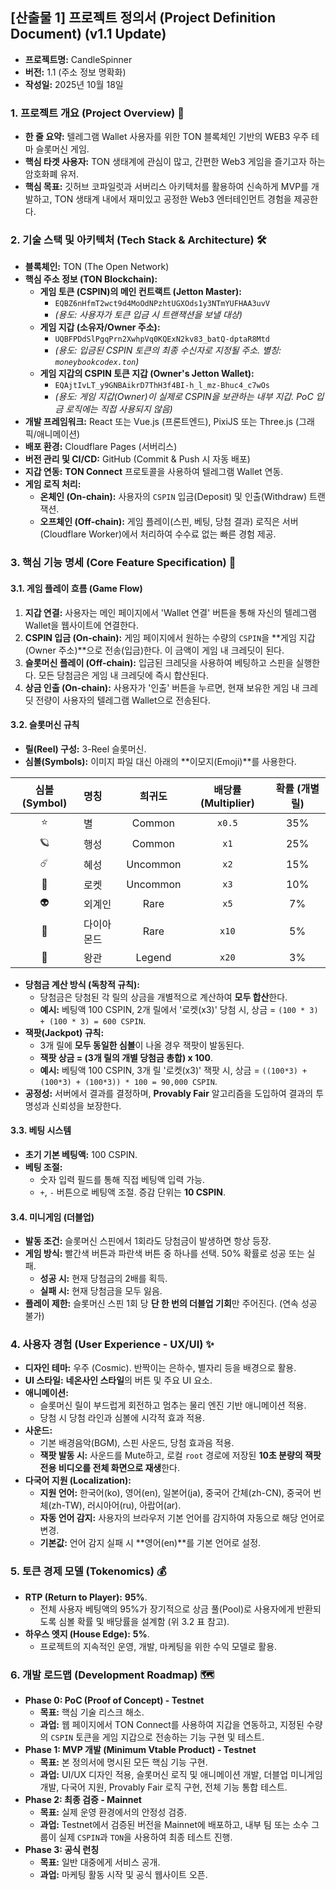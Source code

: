 ## **[산출물 1] 프로젝트 정의서 (Project Definition Document) (v1.1 Update)**

* **프로젝트명:** CandleSpinner
* **버전:** 1.1 (주소 정보 명확화)
* **작성일:** 2025년 10월 18일

### **1. 프로젝트 개요 (Project Overview)** 🚀

* **한 줄 요약:** 텔레그램 Wallet 사용자를 위한 TON 블록체인 기반의 WEB3 우주 테마 슬롯머신 게임.
* **핵심 타겟 사용자:** TON 생태계에 관심이 많고, 간편한 Web3 게임을 즐기고자 하는 암호화폐 유저.
* **핵심 목표:** 깃허브 코파일럿과 서버리스 아키텍처를 활용하여 신속하게 MVP를 개발하고, TON 생태계 내에서 재미있고 공정한 Web3 엔터테인먼트 경험을 제공한다.

### **2. 기술 스택 및 아키텍처 (Tech Stack & Architecture)** 🛠️

* **블록체인:** TON (The Open Network)
* **핵심 주소 정보 (TON Blockchain):**
    * **게임 토큰 (CSPIN)의 메인 컨트랙트 (Jetton Master):**
        * `EQBZ6nHfmT2wct9d4MoOdNPzhtUGXOds1y3NTmYUFHAA3uvV`
        * *(용도: 사용자가 토큰 입금 시 트랜잭션을 보낼 대상)*
    * **게임 지갑 (소유자/Owner 주소):**
        * `UQBFPDdSlPgqPrn2XwhpVq0KQExN2kv83_batQ-dptaR8Mtd`
        * *(용도: 입금된 CSPIN 토큰의 최종 수신자로 지정될 주소. 별칭: `moneybookcodex.ton`)*
    * **게임 지갑의 CSPIN 토큰 지갑 (Owner's Jetton Wallet):**
        * `EQAjtIvLT_y9GNBAikrD7ThH3f4BI-h_l_mz-Bhuc4_c7wOs`
        * *(용도: 게임 지갑(Owner)이 실제로 CSPIN을 보관하는 내부 지갑. PoC 입금 로직에는 직접 사용되지 않음)*
* **개발 프레임워크:** React 또는 Vue.js (프론트엔드), PixiJS 또는 Three.js (그래픽/애니메이션)
* **배포 환경:** Cloudflare Pages (서버리스)
* **버전 관리 및 CI/CD:** GitHub (Commit & Push 시 자동 배포)
* **지갑 연동:** **TON Connect** 프로토콜을 사용하여 텔레그램 Wallet 연동.
* **게임 로직 처리:**
    * **온체인 (On-chain):** 사용자의 `CSPIN` 입금(Deposit) 및 인출(Withdraw) 트랜잭션.
    * **오프체인 (Off-chain):** 게임 플레이(스핀, 베팅, 당첨 결과) 로직은 서버(Cloudflare Worker)에서 처리하여 수수료 없는 빠른 경험 제공.

### **3. 핵심 기능 명세 (Core Feature Specification)** 🎰

#### **3.1. 게임 플레이 흐름 (Game Flow)**

1.  **지갑 연결:** 사용자는 메인 페이지에서 'Wallet 연결' 버튼을 통해 자신의 텔레그램 Wallet을 웹사이트에 연결한다.
2.  **CSPIN 입금 (On-chain):** 게임 페이지에서 원하는 수량의 `CSPIN`을 **게임 지갑(Owner 주소)**으로 전송(입금)한다. 이 금액이 게임 내 크레딧이 된다.
3.  **슬롯머신 플레이 (Off-chain):** 입금된 크레딧을 사용하여 베팅하고 스핀을 실행한다. 모든 당첨금은 게임 내 크레딧에 즉시 합산된다.
4.  **상금 인출 (On-chain):** 사용자가 '인출' 버튼을 누르면, 현재 보유한 게임 내 크레딧 전량이 사용자의 텔레그램 Wallet으로 전송된다.

#### **3.2. 슬롯머신 규칙**

* **릴(Reel) 구성:** 3-Reel 슬롯머신.
* **심볼(Symbols):** 이미지 파일 대신 아래의 **이모지(Emoji)**를 사용한다.

| 심볼 (Symbol) | 명칭 | 희귀도 | 배당률 (Multiplier) | 확률 (개별 릴) |
| :---: | :--- | :---: | :---: | :---: |
| ⭐ | 별 | Common | `x0.5` | 35% |
| 🪐 | 행성 | Common | `x1` | 25% |
| ☄️ | 혜성 | Uncommon | `x2` | 15% |
| 🚀 | 로켓 | Uncommon | `x3` | 10% |
| 👽 | 외계인 | Rare | `x5` | 7% |
| 💎 | 다이아몬드| Rare | `x10` | 5% |
| 👑 | 왕관 | Legend | `x20` | 3% |

* **당첨금 계산 방식 (독창적 규칙):**
    * 당첨금은 당첨된 각 릴의 상금을 개별적으로 계산하여 **모두 합산**한다.
    * **예시:** 베팅액 100 CSPIN, 2개 릴에서 '로켓(x3)' 당첨 시, 상금 = `(100 * 3) + (100 * 3) = 600 CSPIN`.
* **잭팟(Jackpot) 규칙:**
    * 3개 릴에 **모두 동일한 심볼**이 나올 경우 잭팟이 발동된다.
    * **잭팟 상금 = (3개 릴의 개별 당첨금 총합) x 100**.
    * **예시:** 베팅액 100 CSPIN, 3개 릴 '로켓(x3)' 잭팟 시, 상금 = `((100*3) + (100*3) + (100*3)) * 100 = 90,000 CSPIN`.
* **공정성:** 서버에서 결과를 결정하며, **Provably Fair** 알고리즘을 도입하여 결과의 투명성과 신뢰성을 보장한다.

#### **3.3. 베팅 시스템**

* **초기 기본 베팅액:** 100 CSPIN.
* **베팅 조절:**
    * 숫자 입력 필드를 통해 직접 베팅액 입력 가능.
    * `+`, `-` 버튼으로 베팅액 조절. 증감 단위는 **10 CSPIN**.

#### **3.4. 미니게임 (더블업)**

* **발동 조건:** 슬롯머신 스핀에서 1회라도 당첨금이 발생하면 항상 등장.
* **게임 방식:** 빨간색 버튼과 파란색 버튼 중 하나를 선택. 50% 확률로 성공 또는 실패.
    * **성공 시:** 현재 당첨금의 2배를 획득.
    * **실패 시:** 현재 당첨금을 모두 잃음.
* **플레이 제한:** 슬롯머신 스핀 1회 당 **단 한 번의 더블업 기회**만 주어진다. (연속 성공 불가)

### **4. 사용자 경험 (User Experience - UX/UI)** ✨

* **디자인 테마:** 우주 (Cosmic). 반짝이는 은하수, 별자리 등을 배경으로 활용.
* **UI 스타일:** **네온사인 스타일**의 버튼 및 주요 UI 요소.
* **애니메이션:**
    * 슬롯머신 릴이 부드럽게 회전하고 멈추는 물리 엔진 기반 애니메이션 적용.
    * 당첨 시 당첨 라인과 심볼에 시각적 효과 적용.
* **사운드:**
    * 기본 배경음악(BGM), 스핀 사운드, 당첨 효과음 적용.
    * **잭팟 발동 시:** 사운드를 Mute하고, 로컬 `root` 경로에 저장된 **10초 분량의 잭팟 전용 비디오를 전체 화면으로 재생**한다.
* **다국어 지원 (Localization):**
    * **지원 언어:** 한국어(ko), 영어(en), 일본어(ja), 중국어 간체(zh-CN), 중국어 번체(zh-TW), 러시아어(ru), 아랍어(ar).
    * **자동 언어 감지:** 사용자의 브라우저 기본 언어를 감지하여 자동으로 해당 언어로 변경.
    * **기본값:** 언어 감지 실패 시 **영어(en)**를 기본 언어로 설정.

### **5. 토큰 경제 모델 (Tokenomics)** 💰

* **RTP (Return to Player):** **95%**.
    * 전체 사용자 베팅액의 95%가 장기적으로 상금 풀(Pool)로 사용자에게 반환되도록 심볼 확률 및 배당률을 설계함 (위 3.2 표 참고).
* **하우스 엣지 (House Edge):** **5%**.
    * 프로젝트의 지속적인 운영, 개발, 마케팅을 위한 수익 모델로 활용.

### **6. 개발 로드맵 (Development Roadmap)** 🗺️

* **Phase 0: PoC (Proof of Concept) - Testnet**
    * **목표:** 핵심 기술 리스크 해소.
    * **과업:** 웹 페이지에서 TON Connect를 사용하여 지갑을 연동하고, 지정된 수량의 `CSPIN` 토큰을 게임 지갑으로 전송하는 기능 구현 및 테스트.
* **Phase 1: MVP 개발 (Minimum Vtable Product) - Testnet**
    * **목표:** 본 정의서에 명시된 모든 핵심 기능 구현.
    * **과업:** UI/UX 디자인 적용, 슬롯머신 로직 및 애니메이션 개발, 더블업 미니게임 개발, 다국어 지원, Provably Fair 로직 구현, 전체 기능 통합 테스트.
* **Phase 2: 최종 검증 - Mainnet**
    * **목표:** 실제 운영 환경에서의 안정성 검증.
    * **과업:** Testnet에서 검증된 버전을 Mainnet에 배포하고, 내부 팀 또는 소수 그룹이 실제 `CSPIN`과 `TON`을 사용하여 최종 테스트 진행.
* **Phase 3: 공식 런칭**
    * **목표:** 일반 대중에게 서비스 공개.
    * **과업:** 마케팅 활동 시작 및 공식 웹사이트 오픈.